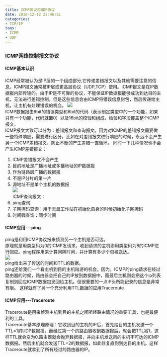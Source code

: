 ```yaml
---
title: ICMP协议和UDP协议
date: 2016-12-12 22:46:51
categories: 
- TCP/IP
tags:
- ICMP
- UDP
---
```

### ICMP网络控制报文协议
#### ICMP基本认识  
ICMP经常被认为是IP层的一个组成部分,它传递差错报文以及其他需要注意的信息。ICMP报文通常被IP层或更高层协议（UDP,TCP）使用。ICMP报文是在IP数据报内部传输的。由于IP是不可靠的协议，不能保证IP数据报能够成功到达目的主机，无法进行差错控制。但是这些信息会由ICMP将错误信息封包，然后传递给主机，让主机有处理错误的机会。
![](http://ofa8x9gy9.bkt.clouddn.com/ICMP%E5%8D%8F%E8%AE%AE%E6%A0%BC%E5%BC%8F.png)   
ICMP数据报由8bit的错误类型和8bit的代码（表示制定类型中的一个功能，如果只有一个功能，代码就置0）以及16bit的校验和组成，检验和字段覆盖整个ICMP报文。  
ICMP报文大致可以分为：差错报文和查询报文。因为对ICMP的差错报文需要做一些特殊响应，需要进行区分。比如在对差错报文进行响应的时候，永远不会产生另一个ICMP差错报文，防止不断的产生差错一直循环。
同时一下几种情况也不会产生ICMP差错报文：
1. ICMP差错报文不会产生
2. 目的地址是广播地址或多播地址的IP数据报
3. 作为链路层广播的数据报
4. 不是IP分片的第一片
5. 源地址不是单个主机的数据报  
![](http://ofa8x9gy9.bkt.clouddn.com/ICMP%E5%B7%AE%E9%94%99%E6%95%B0%E6%8D%AE%E6%8A%A5.png)   
ICMP查询报文：
1. ping查询 
2. 子网掩码查询：用于无盘工作站在初始化自身的时候初始化子网掩码
3. 时间戳查询：同步时间
#### ICMP应用---ping  
ping是利用ICMP协议报来侦测另一个主机是否可达。  
原理就是用类型码为0的ICMP发请求，收到请求的主机则用类型码为8的ICMP进行回应。ping程序用来计算间隔时间，并计算有多少个包被送达。  
![](http://ofa8x9gy9.bkt.clouddn.com/ICMP-ping.png)    
 ping给出来了传送的时间和TTL的数据。  
 ping还给我们一个看主机到目的主机陆游的机会。因为，ICMP的ping请求在经过路由器的时候，路由器会把自己的IP放到数据报中，而最后主机则会把这个ip列表复制到回应ICMP数据包发回给主机。但很重要的一点IP头所能记录的信息是非常有限。  这样就有了另一个充分利用TTL数据的应用Traceroute  
#### ICMP应用---Traceroute  
Traceroute是用来侦测主机到目的主机之间所经路由情况的重要工具，也是最便利的工具。  
Traceroute基本原理原理：它收到目的主机的IP后，首先给目的主机发送一个TTL=1的UDP数据报，而经过第一个的路由器收到数据报后，就会把TTL减1，这样TTL就会变为0.路由器就会抛弃数据报，并向主机发送目的主机不可达的ICMP数据报。然后主机就会发送TTL=2的数据报，如此往复直到到达目的主机。这样Traceroute就拿到了所有经过的路由器的IP。